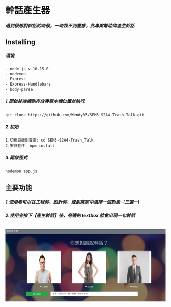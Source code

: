 # 幹話產生器

##### 遇到很想說幹話的時候，一時找不到靈感，此專案幫助你產生幹話

## Installing

##### 環境

```
- node.js v-10.15.0
- nodemon
- Express
- Express-Handlebars
- body-parse

```

##### 1.開啟終端機到存放專案本機位置並執行:

`git clone https://github.com/Wendy03/SEM3-S2A4-Trash_Talk.git`

##### 2.初始

```
1.切換目錄到專案: cd SEM3-S2A4-Trash_Talk
2.安裝套件: npm install
```

##### 3.開啟程式

`nodemon app.js`

## 主要功能

##### 1.使用者可以在工程師、設計師、或創業家中選擇一個對象（三選一)

##### 2.使用者按下【產生幹話】後，旁邊的 textbox 就會出現一句幹話

######

![image](https://github.com/Wendy03/SEM3-S2A4-Trash_Talk/blob/master/public/img/S2A4.PNG)
